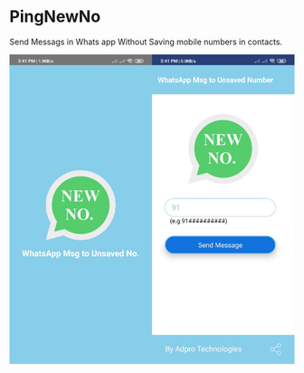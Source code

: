 # PingNewNo
Send Messags in Whats app Without Saving mobile numbers in contacts.


<img src="src/ScreenShots/Screen1.jpeg" alt="Screenshot1" width="50%" marginRight=5/><img src="src/ScreenShots/Screen2.jpeg" alt="Screenshot1" width="50%" marginLeft=5/>



